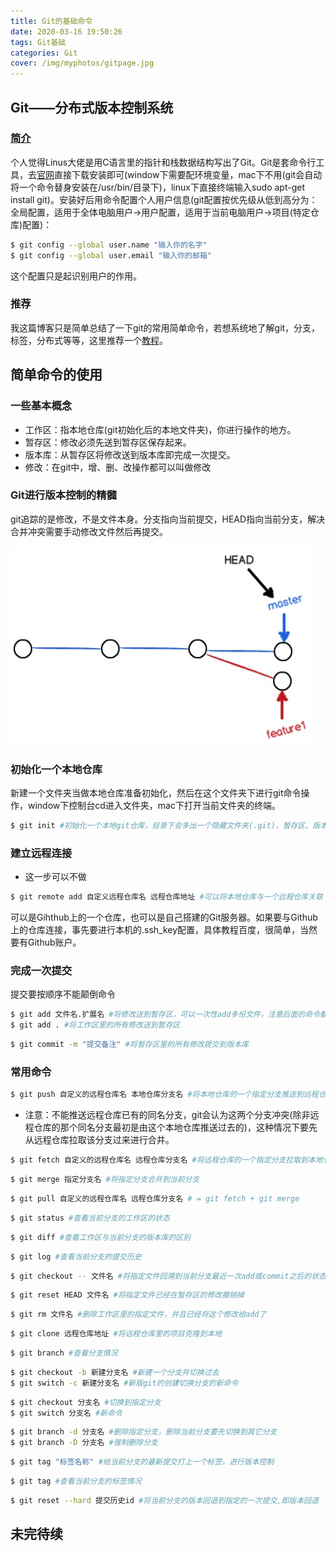 ```yaml
---
title: Git的基础命令
date: 2020-03-16 19:50:26
tags: Git基础
categories: Git
cover: /img/myphotos/gitpage.jpg
---
```

## Git——分布式版本控制系统

### [简介](https://baike.baidu.com/item/GIT/12647237?fr=aladdin)

个人觉得Linus大佬是用C语言里的指针和栈数据结构写出了Git。Git是套命令行工具，去[官网](https://git-scm.com/)直接下载安装即可(window下需要配环境变量，mac下不用(git会自动将一个命令替身安装在/usr/bin/目录下)，linux下直接终端输入sudo apt-get install git)。安装好后用命令配置个人用户信息(git配置按优先级从低到高分为：全局配置，适用于全体电脑用户→用户配置，适用于当前电脑用户→项目(特定仓库)配置)：

``` bash
$ git config --global user.name "输入你的名字"
$ git config --global user.email "输入你的邮箱"
```
这个配置只是起识别用户的作用。

### 推荐

 我这篇博客只是简单总结了一下git的常用简单命令，若想系统地了解git，分支，标签，分布式等等，这里推荐一个[教程](https://www.liaoxuefeng.com/wiki/896043488029600)。

## 简单命令的使用

### 一些基本概念

+ 工作区：指本地仓库(git初始化后的本地文件夹)，你进行操作的地方。
+ 暂存区：修改必须先送到暂存区保存起来。
+ 版本库：从暂存区将修改送到版本库即完成一次提交。
+ 修改：在git中，增、删、改操作都可以叫做修改

### Git进行版本控制的精髓

git追踪的是修改，不是文件本身。分支指向当前提交，HEAD指向当前分支，解决合并冲突需要手动修改文件然后再提交。

![Branch](/img/myphotos/git.jpg)

### 初始化一个本地仓库

新建一个文件夹当做本地仓库准备初始化，然后在这个文件夹下进行git命令操作，window下控制台cd进入文件夹，mac下打开当前文件夹的终端。

``` bash
$ git init #初始化一个本地git仓库，目录下会多出一个隐藏文件夹(.git)，暂存区、版本库、项目配置等都在里面
```
### 建立远程连接

+ 这一步可以不做

``` bash
$ git remote add 自定义远程仓库名 远程仓库地址 #可以将本地仓库与一个远程仓库关联
```
可以是Gihthub上的一个仓库，也可以是自己搭建的Git服务器。如果要与Github上的仓库连接，事先要进行本机的.ssh_key配置，具体教程百度，很简单，当然要有Github账户。

### 完成一次提交

提交要按顺序不能颠倒命令

``` bash
$ git add 文件名.扩展名 #将修改送到暂存区，可以一次性add多份文件，注意后面的命令都要加上扩展名
$ git add . #将工作区里的所有修改送到暂存区
```
``` bash
$ git commit -m "提交备注" #将暂存区里的所有修改提交到版本库
```
### 常用命令

``` bash
$ git push 自定义的远程仓库名 本地仓库分支名 #将本地仓库的一个指定分支推送到远程仓库
```
+ 注意：不能推送远程仓库已有的同名分支，git会认为这两个分支冲突(除非远程仓库的那个同名分支最初是由这个本地仓库推送过去的)，这种情况下要先从远程仓库拉取该分支过来进行合并。

``` bash
$ git fetch 自定义的远程仓库名 远程仓库分支名 #将远程仓库的一个指定分支拉取到本地仓库
```
``` bash
$ git merge 指定分支名 #将指定分支合并到当前分支
```
``` bash
$ git pull 自定义的远程仓库名 远程仓库分支名 # = git fetch + git merge
```
``` bash
$ git status #查看当前分支的工作区的状态
```
``` bash
$ git diff #查看工作区与当前分支的版本库的区别
```
``` bash
$ git log #查看当前分支的提交历史
```
``` bash
$ git checkout -- 文件名 #将指定文件回溯到当前分支最近一次add或commit之后的状态,即撤销修改
```
``` bash
$ git reset HEAD 文件名 #将指定文件已经在暂存区的修改撤销掉
```
``` bash
$ git rm 文件名 #删除工作区里的指定文件，并且已经将这个修改给add了
```
``` bash
$ git clone 远程仓库地址 #将远程仓库里的项目克隆到本地
```
``` bash
$ git branch #查看分支情况
```
``` bash
$ git checkout -b 新建分支名 #新建一个分支并切换过去
$ git switch -c 新建分支名 #新版git的创建切换分支的新命令
```
``` bash
$ git checkout 分支名 #切换到指定分支
$ git switch 分支名 #新命令
```
``` bash
$ git branch -d 分支名 #删除指定分支，删除当前分支要先切换到其它分支
$ git branch -D 分支名 #强制删除分支
```
``` bash
$ git tag "标签名称" #给当前分支的最新提交打上一个标签，进行版本控制
```
``` bash
$ git tag #查看当前分支的标签情况
```
``` bash
$ git reset --hard 提交历史id #将当前分支的版本回退到指定的一次提交,即版本回退
```
## 未完待续
